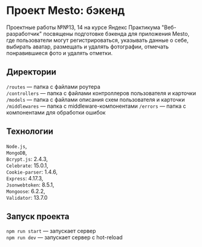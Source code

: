 # Проект Mesto: бэкенд

Проектные работы №№13, 14 на курсе Яндекс Практикума "Веб-разработчик" посвящены подготовке бэкенда для приложения Mesto,
где пользователи могут регистрироваться, указывать данные о себе, выбирать аватар, 
размещать и удалять фотографии, отмечать понравившиеся фото и удалять отметки.

## Директории

`/routes` — папка с файлами роутера  
`/controllers` — папка с файлами контроллеров пользователя и карточки   
`/models` — папка с файлами описания схем пользователя и карточки  
`/middlewares` — папка с middleware-компонентами
`/errors` — папка с компонентами для обработки ошибок

## Технологии

`Node.js`,   
`MongoDB`,   
`Bcrypt.js`: 2.4.3,   
`Celebrate`: 15.0.1,   
`Cookie-parser`: 1.4.6,   
`Express`: 4.17.3,   
`Jsonwebtoken`: 8.5.1,   
`Mongoose`: 6.2.2,   
`Validator`: 13.7.0   
  
## Запуск проекта

`npm run start` — запускает сервер   
`npm run dev` — запускает сервер с hot-reload
